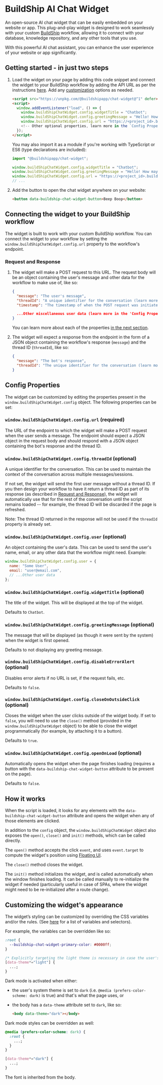 # BuildShip AI Chat Widget

An open-source AI chat widget that can be easily embedded on your website or app. This plug-and-play widget is designed to work seamlessly with your custom [BuildShip](https://buildship.com/) workflow, allowing it to connect with your database, knowledge repository, and any other tools that you use.

With this powerful AI chat assistant, you can enhance the user experience of your website or app significantly.

## Getting started - in just two steps

1. Load the widget on your page by adding this code snippet and connect the widget to your BuildShip workflow by adding the API URL as per the instructions [here](#connecting-the-widget-to-your-buildship-workflow). Add any [customization](#config-properties) options as needed.

   ```html
   <script src="https://unpkg.com/@buildshipapp/chat-widget@^1" defer></script>
   <script>
     window.addEventListener("load", () => {
       window.buildShipChatWidget.config.widgetTitle = "Chatbot";
       window.buildShipChatWidget.config.greetingMessage = "Hello! How may I help you today?";
       window.buildShipChatWidget.config.url = "https://<project_id>.buildship.run/chat/....";
       <!-- Other optional properties, learn more in the `Config Properties` section below -->
     });
   </script>
   ```

   You may also import it as a module if you're working with TypeScript or ES6 (type declarations are included):

   ```typescript
   import "@buildshipapp/chat-widget";

   window.buildShipChatWidget.config.widgetTitle = "Chatbot";
   window.buildShipChatWidget.config.greetingMessage = "Hello! How may I help you today?";
   window.buildShipChatWidget.config.url = "https://<project_id>.buildship.run/chat/....";
   // ...
   ```

2. Add the button to open the chat widget anywhere on your website:

   ```html
   <button data-buildship-chat-widget-button>Beep Boop</button>
   ```

## Connecting the widget to your BuildShip workflow

The widget is built to work with your custom BuildShip workflow. You can connect the widget to your workflow by setting the `window.buildShipChatWidget.config.url` property to the workflow's endpoint.

### Request and Response

1. The widget will make a POST request to this URL. The request body will be an object containing the user's message and other data for the workflow to make use of, like so:

   ```json
   {
     "message": "The user's message",
     "threadId": "A unique identifier for the conversation (learn more below)",
     "timestamp": "The timestamp of when the POST request was initiated"

     ...Other miscellaneous user data (learn more in the 'Config Properties' section below)
   }
   ```

   You can learn more about each of the properties [in the next section](#config-properties).

2. The widget will expect a response from the endpoint in the form of a JSON object containing the workflow's response (`message`) and the thread ID (`threadId`), like so:

   ```json
   {
     "message": "The bot's response",
     "threadId": "The unique identifier for the conversation (learn more below)"
   }
   ```

## Config Properties

The widget can be customized by editing the properties present in the `window.buildShipChatWidget.config` object. The following properties can be set:

### `window.buildShipChatWidget.config.url` (required)

The URL of the endpoint to which the widget will make a POST request when the user sends a message. The endpoint should expect a JSON object in the request body and should respond with a JSON object containing the bot's response and the thread ID.

### `window.buildShipChatWidget.config.threadId` (optional)

A unique identifier for the conversation. This can be used to maintain the context of the conversation across multiple messages/sessions.

If not set, the widget will send the first user message without a thread ID. If you then design your workflow to have it return a thread ID as part of its response (as described in [Request and Response](#request-and-response)), the widget will automatically use that for the rest of the conversation until the script remains loaded -- for example, the thread ID will be discarded if the page is refreshed.

Note: The thread ID returned in the response will not be used if the `threadId` property is already set.

### `window.buildShipChatWidget.config.user` (optional)

An object containing the user's data. This can be used to send the user's name, email, or any other data that the workflow might need. Example:

```js
window.buildShipChatWidget.config.user = {
  name: "Some User",
  email: "user@email.com",
  // ...Other user data
};
```

### `window.buildShipChatWidget.config.widgetTitle` (optional)

The title of the widget. This will be displayed at the top of the widget.

Defaults to `Chatbot`.

### `window.buildShipChatWidget.config.greetingMessage` (optional)

The message that will be displayed (as though it were sent by the system) when the widget is first opened.

Defaults to not displaying any greeting message.

### `window.buildShipChatWidget.config.disableErrorAlert` (optional)

Disables error alerts if no URL is set, if the request fails, etc.

Defaults to `false`.

### `window.buildShipChatWidget.config.closeOnOutsideClick` (optional)

Closes the widget when the user clicks outside of the widget body. If set to `false`, you will need to use the `close()` method (provided in the `window.buildShipChatWidget` object) to be able to close the widget programmatically (for example, by attaching it to a button).

Defaults to `true`.

### `window.buildShipChatWidget.config.openOnLoad` (optional)

Automatically opens the widget when the page finishes loading (requires a button with the `data-buildship-chat-widget-button` attribute to be present on the page).

Defaults to `false`.

## How it works

When the script is loaded, it looks for any elements with the `data-buildship-chat-widget-button` attribute and opens the widget when any of those elements are clicked.

In addition to the `config` object, the `window.buildShipChatWidget` object also exposes the `open()`, `close()` and `init()` methods, which can be called directly.

The `open()` method accepts the click `event`, and uses `event.target` to compute the widget's position using [Floating UI](https://floating-ui.com/).

The `close()` method closes the widget.

The `init()` method initializes the widget, and is called automatically when the window finishes loading. It can be called manually to re-initialize the widget if needed (particularly useful in case of SPAs, where the widget might need to be re-initialized after a route change).

## Customizing the widget's appearance

The widget’s styling can be customized by overriding the CSS variables and/or the rules. (See [here](https://github.com/rowyio/buildship-chat-widget/blob/main/src/widget.css) for a list of variables and selectors).

For example, the variables can be overridden like so:

```css
:root {
  --buildship-chat-widget-primary-color: #0000ff;
}

/* Explicitly targeting the light theme is necessary in case the user's system theme is set to 'dark', but the body's `data-theme` attribute is set to `light` (perhaps via a theme toggle on the page). */
[data-theme*="light"] {
  ...;
}
```

Dark mode is activated when either:

- the user's system theme is set to `dark` (i.e. `@media (prefers-color-scheme: dark)` is true) and that's what the page uses, or

- the body has a `data-theme` attribute set to `dark`, like so:

  ```html
  <body data-theme="dark"></body>
  ```

Dark mode styles can be overridden as well:

```css
@media (prefers-color-scheme: dark) {
  :root {
    ...;
  }
}

[data-theme*="dark"] {
  ...;
}
```

The font is inherited from the body.
